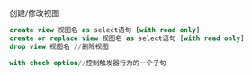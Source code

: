 创建/修改视图

```sql
create view 视图名 as select语句 [with read only]
create or replace view 视图名 as select语句 [with read only]
drop view 视图名 //删除视图
```

```sql
with check option//控制触发器行为的一个子句
```

